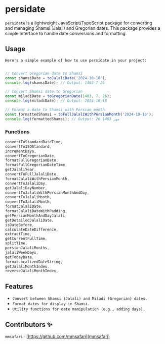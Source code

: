 # persidate

`persidate` is a lightweight JavaScript/TypeScript package for converting and managing Shamsi (Jalali) and Gregorian dates. This package provides a simple interface to handle date conversions and formatting.

## Usage
`Here's a simple example of how to use persidate in your project:`

```javascript

// Convert Gregorian date to Shamsi
const shamsiDate = toJalaliDate('2024-10-18');
console.log(shamsiDate); // Output: 1403-7-26 

// Convert Shamsi date to Gregorian
const miladiDate = toGregorianDate(1403, 7, 26);
console.log(miladiDate); // Output: 2024-10-18

// Format a date to Shamsi with Persian month
const formattedShamsi = toFullJalaliWithPersianMonth('2024-10-18');
console.log(formattedShamsi); // Output: 26 مهر 1403
```
### Functions

```javascript
convertToStandardDateTime,      
convertToISOStandard,           
incrementDays,             
convertToGregorianDate,        
formatFullGregorianDate,       
formatFullGregorianDateTime,   
getJalaliYear,              
convertToFullJalaliDate,      
formatJalaliWithPersianMonth,   
convertToJalaliDay,           
getJalaliDayNumber,      
convertToJalaliWithPersianMonthAndDay, 
convertToJalaliMonth,          
convertToJalaliMonth,          
formatJalaliDate, 
formatJalaliDateWithPadding,   
getPersianMonthAndDayJalali,   
getDetailedJalaliDate,         
isDateBefore,                
calculateDateDifference,       
extractTime,                   
getCurrentFullTime,            
splitTime,                     
persianJalaliMonths,           
jalaliWeekDays,             
getTodayDate,            
formatLocalizedDateString, 
getJalaliMonthIndex,        
reverseJalaliMonthIndex,  
```

## Features

- `Convert between Shamsi (Jalali) and Miladi (Gregorian) dates.`
- `Format dates for display in Shamsi.`
- `Utility functions for date manipulation (e.g., adding days).`

## Contributors ✨

`mmsafari:` [https://github.com/mmsafari](mmsafari)
